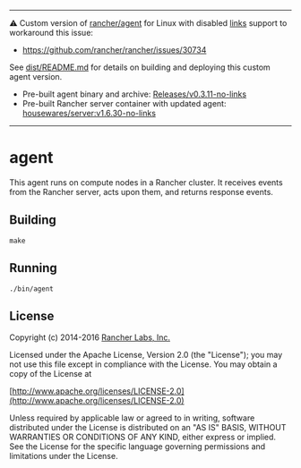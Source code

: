 
---

⚠️ Custom version of [rancher/agent](https://github.com/rancher/agent) for Linux with disabled [links](https://rancher.com/docs/rancher/v1.6/en/cattle/adding-services/#linking-services) support to workaround this issue:

* https://github.com/rancher/rancher/issues/30734

See [dist/README.md](dist/README.md) for details on building and deploying this custom agent version.

* Pre-built agent binary and archive: [Releases/v0.3.11-no-links](https://github.com/housewares/agent/releases/tag/v0.3.11-no-links)
* Pre-built Rancher server container with updated agent: [housewares/server:v1.6.30-no-links](https://hub.docker.com/r/housewares/server)

---

agent
========

This agent runs on compute nodes in a Rancher cluster. It receives events from the Rancher server, acts upon them, and returns response events.

## Building

`make`


## Running

`./bin/agent`

## License
Copyright (c) 2014-2016 [Rancher Labs, Inc.](http://rancher.com)

Licensed under the Apache License, Version 2.0 (the "License");
you may not use this file except in compliance with the License.
You may obtain a copy of the License at

[http://www.apache.org/licenses/LICENSE-2.0](http://www.apache.org/licenses/LICENSE-2.0)

Unless required by applicable law or agreed to in writing, software
distributed under the License is distributed on an "AS IS" BASIS,
WITHOUT WARRANTIES OR CONDITIONS OF ANY KIND, either express or implied.
See the License for the specific language governing permissions and
limitations under the License.
